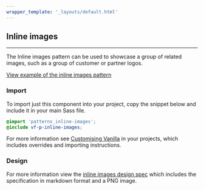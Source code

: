 ```yaml
---
wrapper_template: '_layouts/default.html'
---
```


## Inline images

<hr>

The Inline images pattern can be used to showcase a group of related images, such as a group of customer or partner logos.

<a href="/examples/patterns/inline-images/" class="js-example">
View example of the inline images pattern
</a>

### Import

To import just this component into your project, copy the snippet below and include it in your main Sass file.

```scss
@import 'patterns_inline-images';
@include vf-p-inline-images;
```

For more information see [Customising Vanilla](/customising-vanilla/) in your projects, which includes overrides and importing instructions.

### Design

For more information view the [inline images design spec](https://github.com/ubuntudesign/vanilla-design/tree/master/Inline%20images) which includes the specification in markdown format and a PNG image.

